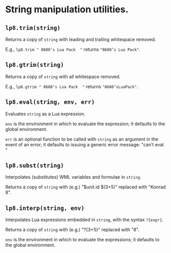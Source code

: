 
String manipulation utilities.
===============================================================================

`lp8.trim(string)`
-------------------------------------------------------------------------------
Returns a copy of `string` with leading and trailing whitespace removed.

E.g., `lp8.trim " 8680’s Lua Pack  "` returns `"8680’s Lua Pack"`.


`lp8.gtrim(string)`
-------------------------------------------------------------------------------
Returns a copy of `string` with all whitespace removed.

E.g., `lp8.gtrim " 8680’s Lua Pack  "` returns `"8680’sLuaPack"`.


`lp8.eval(string, env, err)`
-------------------------------------------------------------------------------
Evaluates `string` as a Lua expression.

`env` is the environment in which to evaluate the expression; it defaults to
the global environment.

`err` is an optional function to be called with `string` as an argument in the
event of an error; it defaults to issuing a generic error message:
	"can’t eval <string>"


`lp8.subst(string)`
-------------------------------------------------------------------------------
Interpolates (substitutes) WML variables and formulae in `string`.

Returns a copy of `string` with (e.g.) "$unit.id $(3+5)" replaced with
"Konrad 8".


`lp8.interp(string, env)`
-------------------------------------------------------------------------------
Interpolates Lua expressions embedded in `string`, with the syntax `?{expr}`.

Returns a copy of `string` with (e.g.) "?{3+5}" replaced with "8".

`env` is the environment in which to evaluate the expressions; it defaults to
the global environment.

